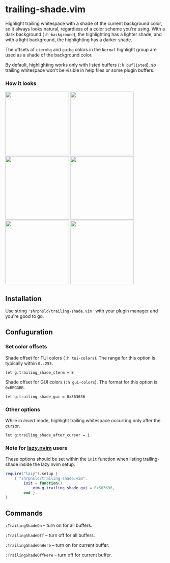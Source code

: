 # trailing-shade.vim

Highlight trailing whitespace with a shade of the current background color, so it always looks natural, regardless of a color scheme you're using. With a dark background (`:h background`), the highlighting has a lighter shade, and with a light background, the highlighting has a darker shade.

The offsets of `ctermbg` and `guibg` colors in the `Normal` highlight group are used as a shade of the background color.

By default, highlighting works only with listed buffers (`:h buflisted`), so trailing whitespace won't be visible in help files or some plugin buffers.

### How it looks

<image src="screenshots/catppuccin-mocha.png" with="400" height="200"> <image src="screenshots/rose-pine-dawn.png" with="400" height="200">
<image src="screenshots/kanawaga-wave.png" with="400" height="200"> <image src="screenshots/kanawaga-lotus.png" with="400" height="200">
<image src="screenshots/nord.png" with="400" height="200"> <image src="screenshots/tokyonight-day.png" with="400" height="200">

## Installation

Use string `'shrpnsld/trailing-shade.vim'` with your plugin manager and you're good to go.

## Confuguration

### Set color offsets

Shade offset for TUI colors (`:h tui-colors`). The range for this option is typically within `0..255`.

```vim
let g:trailing_shade_cterm = 8
```

Shade offset for GUI colors (`:h gui-colors`). The format for this option is `0xRRGGBB`.

```vim
let g:trailing_shade_gui = 0x363636
```

### Other options

While in *Insert* mode, highlight trailing whitespace occurring only after the cursor.

```vim
let g:trailing_shade_after_cursor = 1
```

### Note for [lazy.nvim](https://github.com/folke/lazy.nvim) users

These options should be set within the `init` function when listing trailing-shade inside the lazy.nvim setup:

```lua
require("lazy").setup {
    { "shrpnsld/trailing-shade.vim",
        init = function()
            vim.g.trailing_shade_gui = 0x563636,
        end },
}
```

## Commands

`:TrailingShadeOn` – turn on for all buffers.

`:TrailingShadeOff` – turn off for all buffers.

`:TrailingShadeOnHere` – turn on for current buffer.

`:TrailingShadeOffHere` – turn off for current buffer.


